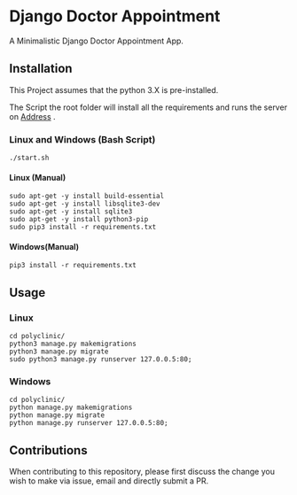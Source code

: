 # Django Doctor Appointment

A Minimalistic Django Doctor Appointment App.

## Installation 

This Project assumes that the python 3.X is pre-installed.
 
The Script the root folder will install all the requirements and runs the server on [Address](https://127.0.0.5:80) .
### Linux and Windows (Bash Script)
```
./start.sh
```
#### Linux (Manual)
```
sudo apt-get -y install build-essential
sudo apt-get -y install libsqlite3-dev
sudo apt-get -y install sqlite3
sudo apt-get -y install python3-pip
sudo pip3 install -r requirements.txt
```
#### Windows(Manual)
```
pip3 install -r requirements.txt
```

## Usage

### Linux

```
cd polyclinic/
python3 manage.py makemigrations
python3 manage.py migrate
sudo python3 manage.py runserver 127.0.0.5:80;

```
### Windows

```
cd polyclinic/
python manage.py makemigrations
python manage.py migrate 
python manage.py runserver 127.0.0.5:80;
```

## Contributions

When contributing to this repository, please first discuss the change you wish to make via issue, email and directly submit a PR.


